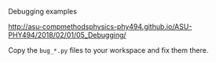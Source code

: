 Debugging examples

http://asu-compmethodsphysics-phy494.github.io/ASU-PHY494/2018/02/01/05_Debugging/

Copy the `bug_*.py` files to your workspace and fix them there.
